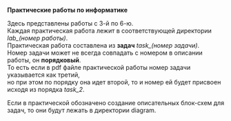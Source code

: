 __Практические работы по информатике__  
  
Здесь представлены работы с 3-й по 6-ю.  
Каждая практическая работа лежит в соответствующей директории _lab\_(номер работы)_.  
Практическая работа составлена из __задач__ _task\_(номер задачи)_.  
Номер задачи может не всегда совпадать с номером в описании работы, он __порядковый__.  
То есть если в pdf файле практической работы номер задачи указывается как третий,  
но при этом по порядку она идет второй, то и номер ей будет присвоен исходя из порядка _task\_2_.  
  
Если в практической обозначено создание описательных блок-схем для задач, то они будут лежать в директории diagram.
